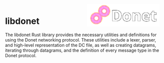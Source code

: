 <img src="../logo/donet_banner.png" align="right" width="47%"/>

# libdonet

The libdonet Rust library provides the necessary utilities and definitions for using the Donet networking protocol. These utilities include a lexer, parser, and high-level representation of the DC file, as well as creating datagrams, iterating through datagrams, and the definition of every message type in the Donet protocol.
